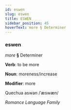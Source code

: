 ```yaml
---
id: eswen
slug: eswen
title: ESWEN
sidebar_position: 45
hoverText: more § Determiner
---
```


### eswen

*more* **§** Determiner

**Verb**: to be more

**Noun**: moreness/increase

**Modifier**: more

Quechua aswan /ˈæswæn/

*Romance Language Family*